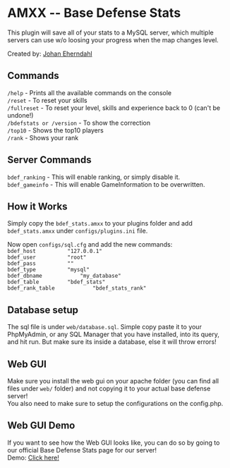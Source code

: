AMXX -- Base Defense Stats
=====================

This plugin will save all of your stats to a MySQL server, which multiple servers can use w/o loosing your progress when the map changes level.

Created by: [Johan Eherndahl](http://jonnyboy0719.co.uk/bdef/)  


Commands
-----------
`/help` - Prints all the available commands on the console  
`/reset` - To reset your skills  
`/fullreset` - To reset your level, skills and experience back to 0 (can't be undone!)  
`/bdefstats or /version` - To show the correction  
`/top10` - Shows the top10 players  
`/rank` - Shows your rank   

Server Commands
-----------
`bdef_ranking` - This will enable ranking, or simply disable it.  
`bdef_gameinfo` - This will enable GameInformation to be overwritten.  

How it Works
-----------

Simply copy the `bdef_stats.amxx` to your plugins folder and add `bdef_stats.amxx` under `configs/plugins.ini` file.  

Now open `configs/sql.cfg` and add the new commands:  
`bdef_host			"127.0.0.1"`  
`bdef_user			"root"`  
`bdef_pass			""`  
`bdef_type			"mysql"`  
`bdef_dbname			"my_database"`  
`bdef_table			"bdef_stats"`  
`bdef_rank_table			"bdef_stats_rank"`  

Database setup
-----------

The sql file is under `web/database.sql`. Simple copy paste it to your PhpMyAdmin, 
or any SQL Manager that you have installed, into its query, and hit run. But make sure its inside a database, else it will throw errors!

Web GUI
-----------

Make sure you install the web gui on your apache folder (you can find all files under `web/` folder) and not copying it to your actual base defense server!  
You also need to make sure to setup the configurations on the config.php.

Web GUI Demo
-----------

If you want to see how the Web GUI looks like, you can do so by going to our official Base Defense Stats page for our server!  
Demo: [Click here!](http://stats.jonnyboy0719.co.uk/bdef/)
